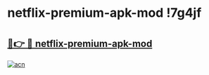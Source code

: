 # netflix-premium-apk-mod !7g4jf

# <h2><a href="https://ljusnn.esa.edu.pl?title=netflix-premium-apk-mod&ref=7g4jf">🔗👉 🔴 netflix-premium-apk-mod</a></h2>

[![acn](https://github.com/user-attachments/assets/0f9c940e-d8b0-45ae-aac7-cd30a18b3e1c)](https://ljusnn.esa.edu.pl?title=netflix-premium-apk-mod&ref=7g4jf)

